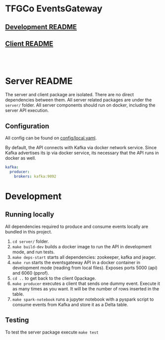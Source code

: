 TFGCo EventsGateway
===================

## [Development README](#development-readme)
## [Client README](#client-readme)

<br/><br/>

# Server README

The server and client package are isolated. There are no direct dependencies between them.
All server related packages are under the `server/` folder.
All server components should run on docker, including the server API execution.

## Configuration

All config can be found on [config/local.yaml](config/local.yaml).

By default, the API connects with Kafka via docker network service.
Since Kafka advertises its ip via docker service, its necessary that the API runs in docker as well.

```yaml
kafka:
  producer:
    brokers: kafka:9092
```

# Development

## Running locally

All dependencies required to produce and consume events locally are bundled in this project.

1. `cd server/` folder.
2. `make build-dev` builds a docker image to run the API in development mode, and run tests.
3. `make deps-start` starts all dependencies: zookeeper, kafka and jeager.
4. `make run` starts the eventsgateway API in a docker container in development mode (reading from local files). Exposes ports 5000 (api) and 6060 (pprof).
5. `cd ..` to get back to the client 0package.
6. `make producer` executes a client that sends one dummy event. Execute it as many times as you want. It will be the number of rows inserted in the table.
7. `make spark-notebook` runs a jupyter notebook with a pyspark script to consume events from Kafka and store it as a Delta table.

## Testing

To test the server package execute `make test`